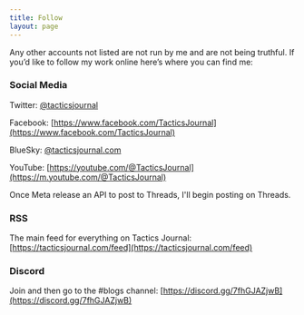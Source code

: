 ```yaml
---
title: Follow
layout: page
---
```


Any other accounts not listed are not run by me and are not being truthful. If you’d like to follow my work online here’s where you can find me:

### Social Media

Twitter: [@tacticsjournal](https://twitter.com/tacticsjournal)

Facebook: [https://www.facebook.com/TacticsJournal](https://www.facebook.com/TacticsJournal) 

BlueSky: [@tacticsjournal.com](https://bsky.app/profile/tacticsjournal.com)

YouTube: [https://youtube.com/@TacticsJournal](https://m.youtube.com/@TacticsJournal)

Once Meta release an API to post to Threads, I'll begin posting on Threads.

### RSS

The main feed for everything on Tactics Journal: [https://tacticsjournal.com/feed](https://tacticsjournal.com/feed)

### Discord

Join and then go to the #blogs channel: [https://discord.gg/7fhGJAZjwB](https://discord.gg/7fhGJAZjwB)
